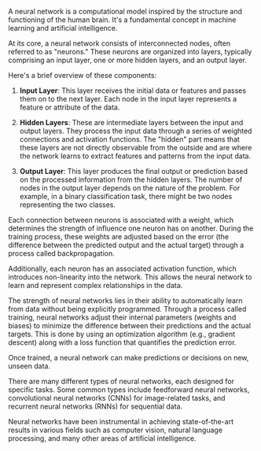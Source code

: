A neural network is a computational model inspired by the structure and functioning of the human brain. It's a fundamental concept in machine learning and artificial intelligence.

At its core, a neural network consists of interconnected nodes, often referred to as "neurons." These neurons are organized into layers, typically comprising an input layer, one or more hidden layers, and an output layer.

Here's a brief overview of these components:

1. **Input Layer**: This layer receives the initial data or features and passes them on to the next layer. Each node in the input layer represents a feature or attribute of the data.

2. **Hidden Layers**: These are intermediate layers between the input and output layers. They process the input data through a series of weighted connections and activation functions. The "hidden" part means that these layers are not directly observable from the outside and are where the network learns to extract features and patterns from the input data.

3. **Output Layer**: This layer produces the final output or prediction based on the processed information from the hidden layers. The number of nodes in the output layer depends on the nature of the problem. For example, in a binary classification task, there might be two nodes representing the two classes.

Each connection between neurons is associated with a weight, which determines the strength of influence one neuron has on another. During the training process, these weights are adjusted based on the error (the difference between the predicted output and the actual target) through a process called backpropagation.

Additionally, each neuron has an associated activation function, which introduces non-linearity into the network. This allows the neural network to learn and represent complex relationships in the data.

The strength of neural networks lies in their ability to automatically learn from data without being explicitly programmed. Through a process called training, neural networks adjust their internal parameters (weights and biases) to minimize the difference between their predictions and the actual targets. This is done by using an optimization algorithm (e.g., gradient descent) along with a loss function that quantifies the prediction error.

Once trained, a neural network can make predictions or decisions on new, unseen data.

There are many different types of neural networks, each designed for specific tasks. Some common types include feedforward neural networks, convolutional neural networks (CNNs) for image-related tasks, and recurrent neural networks (RNNs) for sequential data.

Neural networks have been instrumental in achieving state-of-the-art results in various fields such as computer vision, natural language processing, and many other areas of artificial intelligence.
